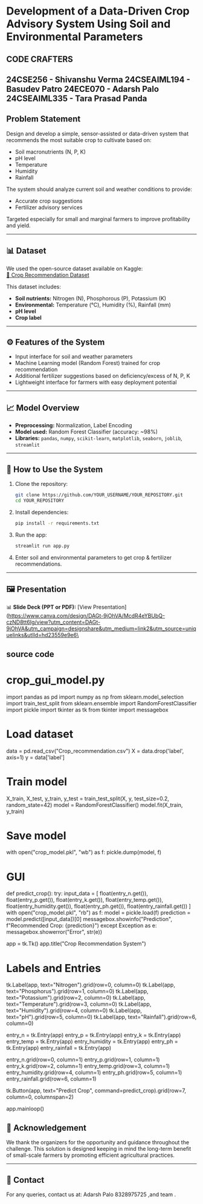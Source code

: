 #  Development of a Data-Driven Crop Advisory System Using Soil and Environmental Parameters

## CODE CRAFTERS

## 24CSE256 - Shivanshu Verma 24CSEAIML194 - Basudev Patro 24ECE070 - Adarsh Palo 24CSEAIML335 - Tara Prasad Panda

## Problem Statement

Design and develop a simple, sensor-assisted or data-driven system that recommends the most suitable crop to cultivate based on:

- Soil macronutrients (N, P, K)
- pH level
- Temperature
- Humidity
- Rainfall

The system should analyze current soil and weather conditions to provide:

- Accurate crop suggestions
- Fertilizer advisory services

Targeted especially for small and marginal farmers to improve profitability and yield.

---

## 📊 Dataset

We used the open-source dataset available on Kaggle:\
[🔗 Crop Recommendation Dataset](https://www.kaggle.com/datasets/atharvaingle/crop-recommendation-dataset)

This dataset includes:

- **Soil nutrients:** Nitrogen (N), Phosphorous (P), Potassium (K)
- **Environmental:** Temperature (°C), Humidity (%), Rainfall (mm)
- **pH level**
- **Crop label**

---

## ⚙️ Features of the System

- Input interface for soil and weather parameters
- Machine Learning model (Random Forest) trained for crop recommendation
- Additional fertilizer suggestions based on deficiency/excess of N, P, K
- Lightweight interface for farmers with easy deployment potential

---

## 📈 Model Overview

- **Preprocessing:** Normalization, Label Encoding
- **Model used:** Random Forest Classifier (accuracy: \~98%)
- **Libraries:** `pandas`, `numpy`, `scikit-learn`, `matplotlib`, `seaborn`, `joblib`, `streamlit`

---

## 🧪 How to Use the System

1. Clone the repository:

   ```bash
   git clone https://github.com/YOUR_USERNAME/YOUR_REPOSITORY.git
   cd YOUR_REPOSITORY
   ```

2. Install dependencies:

   ```bash
   pip install -r requirements.txt
   ```

3. Run the app:

   ```bash
   streamlit run app.py
   ```

4. Enter soil and environmental parameters to get crop & fertilizer recommendations.

---

## 🖼 Presentation

📊 **Slide Deck (PPT or PDF):** [View Presentation](https://www.canva.com/design/DAGt-9jOhVA/McdR4eYBUbQ-czND8tt6Ig/view?utm_content=DAGt-9jOhVA&utm_campaign=designshare&utm_medium=link2&utm_source=uniquelinks&utlId=hd23559e9e6\

## source code 

# crop_gui_model.py

import pandas as pd
import numpy as np
from sklearn.model_selection import train_test_split
from sklearn.ensemble import RandomForestClassifier
import pickle
import tkinter as tk
from tkinter import messagebox

# Load dataset
data = pd.read_csv("Crop_recommendation.csv")
X = data.drop('label', axis=1)
y = data['label']

# Train model
X_train, X_test, y_train, y_test = train_test_split(X, y, test_size=0.2, random_state=42)
model = RandomForestClassifier()
model.fit(X_train, y_train)

# Save model
with open("crop_model.pkl", "wb") as f:
    pickle.dump(model, f)

# GUI

def predict_crop():
    try:
        input_data = [
            float(entry_n.get()),
            float(entry_p.get()),
            float(entry_k.get()),
            float(entry_temp.get()),
            float(entry_humidity.get()),
            float(entry_ph.get()),
            float(entry_rainfall.get())
        ]
        with open("crop_model.pkl", "rb") as f:
            model = pickle.load(f)
        prediction = model.predict([input_data])[0]
        messagebox.showinfo("Prediction", f"Recommended Crop: {prediction}")
    except Exception as e:
        messagebox.showerror("Error", str(e))

app = tk.Tk()
app.title("Crop Recommendation System")

# Labels and Entries
tk.Label(app, text="Nitrogen").grid(row=0, column=0)
tk.Label(app, text="Phosphorus").grid(row=1, column=0)
tk.Label(app, text="Potassium").grid(row=2, column=0)
tk.Label(app, text="Temperature").grid(row=3, column=0)
tk.Label(app, text="Humidity").grid(row=4, column=0)
tk.Label(app, text="pH").grid(row=5, column=0)
tk.Label(app, text="Rainfall").grid(row=6, column=0)

entry_n = tk.Entry(app)
entry_p = tk.Entry(app)
entry_k = tk.Entry(app)
entry_temp = tk.Entry(app)
entry_humidity = tk.Entry(app)
entry_ph = tk.Entry(app)
entry_rainfall = tk.Entry(app)

entry_n.grid(row=0, column=1)
entry_p.grid(row=1, column=1)
entry_k.grid(row=2, column=1)
entry_temp.grid(row=3, column=1)
entry_humidity.grid(row=4, column=1)
entry_ph.grid(row=5, column=1)
entry_rainfall.grid(row=6, column=1)

tk.Button(app, text="Predict Crop", command=predict_crop).grid(row=7, column=0, columnspan=2)

app.mainloop()

## 🤝 Acknowledgement

We thank the organizers for the opportunity and guidance throughout the challenge. This solution is designed keeping in mind the long-term benefit of small-scale farmers by promoting efficient agricultural practices.

---

## 📧 Contact

For any queries, contact us at:
Adarsh Palo 8328975725 ,and team .